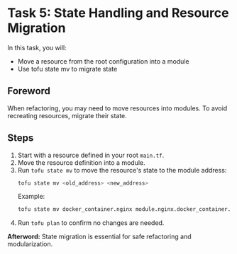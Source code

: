 # Task 5: State Handling and Resource Migration

In this task, you will:
- Move a resource from the root configuration into a module
- Use tofu state mv to migrate state

## Foreword
When refactoring, you may need to move resources into modules. To avoid recreating resources, migrate their state.

## Steps
1. Start with a resource defined in your root `main.tf`.
2. Move the resource definition into a module.
3. Run `tofu state mv` to move the resource's state to the module address:
   ```sh
   tofu state mv <old_address> <new_address>
   ```
   Example:
   ```sh
   tofu state mv docker_container.nginx module.nginx.docker_container.nginx
   ```
4. Run `tofu plan` to confirm no changes are needed.

**Afterword:**
State migration is essential for safe refactoring and modularization. 